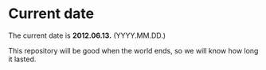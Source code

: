 # Current date

The current date is **2012.06.13.** (YYYY.MM.DD.)

This repository will be good when the world ends, so we will know how long it lasted.